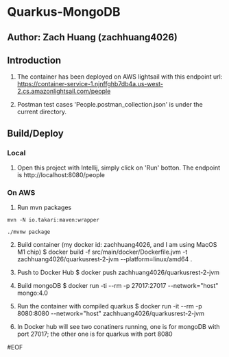 # Quarkus-MongoDB
## Author: Zach Huang (zachhuang4026)

## Introduction
1. The container has been deployed on AWS lightsail with this endpoint url: https://container-service-1.njnffghb7db4a.us-west-2.cs.amazonlightsail.com/people

2. Postman test cases 'People.postman_collection.json' is under the current directory.

## Build/Deploy
### Local
1. Open this project with Intellij, simply click on 'Run' botton. The endpoint is http://localhost:8080/people 

### On AWS
1. Run mvn packages
```shell script
mvn -N io.takari:maven:wrapper
```
```shell script
./mvnw package
```

2. Build container (my docker id: zachhuang4026, and I am using MacOS M1 chip)
$ docker build -f src/main/docker/Dockerfile.jvm -t zachhuang4026/quarkusrest-2-jvm --platform=linux/amd64 .

3. Push to Docker Hub 
$ docker push zachhuang4026/quarkusrest-2-jvm

4. Build mongoDB
$ docker run -ti --rm -p 27017:27017 --network="host" mongo:4.0

5. Run the container with compiled quarkus
$ docker run -it --rm -p 8080:8080 --network="host" zachhuang4026/quarkusrest-2-jvm

6. In Docker hub will see two conatiners running, one is for mongoDB with port 27017; the other one is for quarkus with port 8080


#EOF
